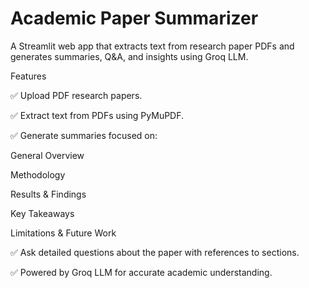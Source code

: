 # Academic Paper Summarizer

A Streamlit web app that extracts text from research paper PDFs and generates summaries, Q&A, and insights using Groq LLM.

Features

✅ Upload PDF research papers.

✅ Extract text from PDFs using PyMuPDF.

✅ Generate summaries focused on:

General Overview

Methodology

Results & Findings

Key Takeaways

Limitations & Future Work

✅ Ask detailed questions about the paper with references to sections.

✅ Powered by Groq LLM for accurate academic understanding.
